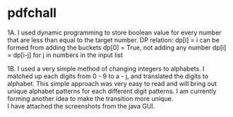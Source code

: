 # pdfchall
1A. I used dynamic programming to store boolean value for every number that are less than equal to the target number. 
DP relation:
	dp[i] = i can be formed from adding the buckets
	dp[0] = True, not adding any number
	dp[i] = dp[i-j] for j in numbers in the input list
  
  
1B. I used a very simple method of changing integers to alphabets. I matched up each digits from 0 - 9 to a - j, and translated the digits to alphabet. This simple approach was very easy to read and will bring out unique alphabet patterns for each different digit patterns. I am currently forming another idea to make the transition more unique.  
I have attached the screenshots from the java GUI. 
